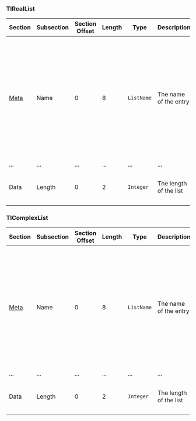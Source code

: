 ### TIRealList
<table>
    <thead>
        <tr>
            <th>Section</th>
            <th>Subsection</th>
            <th>Section Offset</th>
            <th>Length</th>
            <th>Type</th>
            <th>Description</th>
            <th>Notes</th>
        </tr>
    </thead>
    <tbody>
        <tr>
            <td><a href=Var-Files#TIEntry>Meta</a></td>
            <td>Name</td>
            <td>0</td>
            <td>8</td>
            <td><code>ListName</code></td>
            <td>The name of the entry</td>
            <td>
                <ul>
                    <li>Must be 1 to 5 characters in length
                    <li>Can include any characters A-Z, 0-9, or θ
                    <li>Cannot start with a digit; use L1 - L6 instead
                </ul>
            </td>
        </tr>
        <tr>
            <td>...</td>
            <td>...</td>
            <td>...</td>
            <td>...</td>
            <td>...</td>
            <td>...</td>
            <td>...</td>
        </tr>
        <tr>
            <td rowspan=1>Data</td>
            <td>Length</td>
            <td>0</td>
            <td>2</td>
            <td><code>Integer</code></td>
            <td>The length of the list</td>
            <td>
                <ul>
                    <li>Cannot exceed 999
                </ul>
            </td>
        </tr>
    </tbody>
</table>

### TIComplexList
<table>
    <thead>
        <tr>
            <th>Section</th>
            <th>Subsection</th>
            <th>Section Offset</th>
            <th>Length</th>
            <th>Type</th>
            <th>Description</th>
            <th>Notes</th>
        </tr>
    </thead>
    <tbody>
        <tr>
            <td><a href=Var-Files#TIEntry>Meta</a></td>
            <td>Name</td>
            <td>0</td>
            <td>8</td>
            <td><code>ListName</code></td>
            <td>The name of the entry</td>
            <td>
                <ul>
                    <li>Must be 1 to 5 characters in length
                    <li>Can include any characters A-Z, 0-9, or θ
                    <li>Cannot start with a digit; use L1 - L6 instead
                </ul>
            </td>
        </tr>
        <tr>
            <td>...</td>
            <td>...</td>
            <td>...</td>
            <td>...</td>
            <td>...</td>
            <td>...</td>
            <td>...</td>
        </tr>
        <tr>
            <td rowspan=1>Data</td>
            <td>Length</td>
            <td>0</td>
            <td>2</td>
            <td><code>Integer</code></td>
            <td>The length of the list</td>
            <td>
                <ul>
                    <li>Cannot exceed 999
                </ul>
            </td>
        </tr>
    </tbody>
</table>

